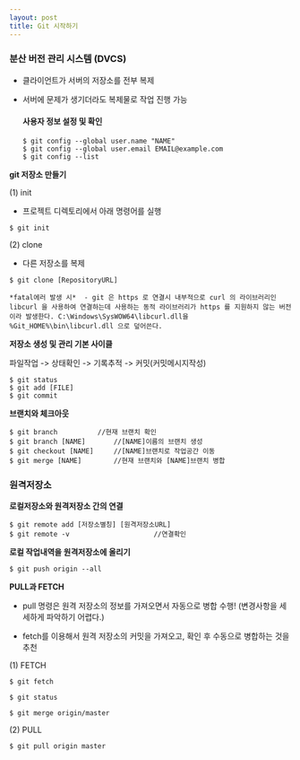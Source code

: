 ```yaml
---
layout: post
title: Git 시작하기
---
```


### 분산 버전 관리 시스템 (DVCS)

- 클라이언트가 서버의 저장소를 전부 복제

- 서버에 문제가 생기더라도 복제물로 작업 진행 가능

  #### 사용자 정보 설정 및 확인

  ```
  $ git config --global user.name "NAME"
  $ git config --global user.email EMAIL@example.com
  $ git config --list
  ```

**git 저장소 만들기**

(1) init

  - 프로젝트 디렉토리에서 아래 명령어를 실행

  ```
  $ git init
  ```

(2) clone

  - 다른 저장소를 복제
  ```
  $ git clone [RepositoryURL]
  ```

    *fatal에러 발생 시*  - git 은 https 로 연결시 내부적으로 curl 의 라이브러리인 libcurl 을 사용하여 연결하는데 사용하는 동적 라이브러리가 https 를 지원하지 않는 버전이라 발생한다. C:\Windows\SysWOW64\libcurl.dll을 %Git_HOME%\bin\libcurl.dll 으로 덮어쓴다.

**저장소 생성 및 관리 기본 사이클**

파일작업 -> 상태확인 -> 기록추적 -> 커밋(커밋메시지작성)

  ```
  $ git status
  $ git add [FILE]
  $ git commit
  ```

**브랜치와 체크아웃**

  ```
  $ git branch			//현재 브랜치 확인
  $ git branch [NAME]		//[NAME]이름의 브랜치 생성
  $ git checkout [NAME]		//[NAME]브랜치로 작업공간 이동
  $ git merge [NAME]		//현재 브랜치와 [NAME]브랜치 병합
  ```

### 원격저장소

**로컬저장소와 원격저장소 간의 연결**

```
$ git remote add [저장소별칭] [원격저장소URL]
$ git remote -v						//연결확인
```

**로컬 작업내역을 원격저장소에 올리기**

```
$ git push origin --all
```

**PULL과 FETCH**

  - pull 명령은 원격 저장소의 정보를 가져오면서 자동으로 병합 수행! (변경사항을 세세하게 파악하기 어렵다.)

  - fetch를 이용해서 원격 저장소의 커밋을 가져오고, 확인 후 수동으로 병합하는 것을 추천

(1) FETCH

```
$ git fetch

$ git status

$ git merge origin/master
```

(2) PULL

```
$ git pull origin master
```
